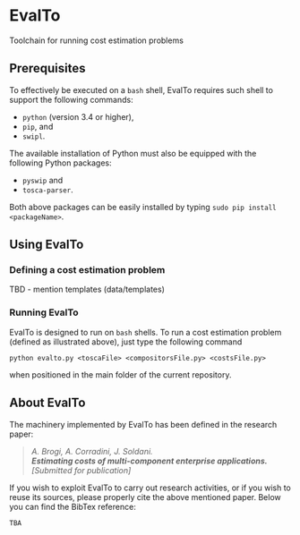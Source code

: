 # EvalTo

Toolchain for running cost estimation problems

## Prerequisites
To effectively be executed on a `bash` shell, EvalTo requires such shell to support the following commands:
* `python` (version 3.4 or higher),
* `pip`, and
* `swipl`.

The available installation of Python must also be equipped with the following Python packages:
* `pyswip` and 
* `tosca-parser`.

Both above packages can be easily installed by typing `sudo pip install <packageName>`.

## Using EvalTo

### Defining a cost estimation problem 

TBD - mention templates (data/templates)

### Running EvalTo
EvalTo is designed to run on `bash` shells. To run a cost estimation problem (defined as illustrated above), just type the following command
```
python evalto.py <toscaFile> <compositorsFile.py> <costsFile.py>
```
when positioned in the main folder of the current repository.

## About EvalTo

The machinery implemented by EvalTo has been defined in the research paper:
 > _A. Brogi, A. Corradini, J. Soldani. <br>
 > **Estimating costs of multi-component enterprise applications.** <br>
 > [Submitted for publication]_

If you wish to exploit EvalTo to carry out research activities, or if you wish to reuse its sources, please properly cite the above mentioned paper. Below you can find the BibTex reference:
```
TBA
```
